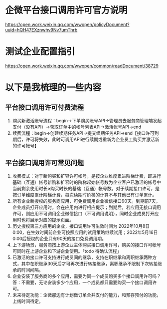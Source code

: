 # 企微平台接口调用许可官方说明
https://open.work.weixin.qq.com/wwopen/policyDocument?uuid=hQH47EXznwhv9Nv7umThrb

# 测试企业配置指引
https://open.work.weixin.qq.com/wwopen/common/readDocument/38729

# 以下是我梳理的一些内容

## 平台接口调用许可付费流程
1. 购买新激活账号流程：begin->下单购买账号API->管理员去服务商管理端发起支付（没有API）->获取订单中的帐号列表API->激活帐号API->end
2. 续费流程：begin->创建续期任务API->提交续期任务API->end【接口许可到期后，许可将失效，此时可调用API进行续期或重新为企业员工购买并激活新的许可帐号】

## 平台接口调用许可常见问题
1. 收费模式：对于新购买和扩容许可帐号，是按企业维度累进阶梯计费，即进行基础（互通）帐号新购和扩容时的阶梯起始帐号数为企业客户已激活的帐号中当前剩余使用时长≥购买时长的基础（互通）帐号数。对于续期接口许可，是按订单维度累计阶梯计费，每次续期时阶梯的计算不与其他已有订单累计。
2. 所有企业新授权的服务商应用，可免费调用企业微信接口90天。到期前7天，企业成员打开应用时，会在应用内进行相应提示；到期后，若应用无接口调用许可，则应用不可调用企业微信接口（不可调用说明），同时企业成员打开应用时也将展示对应的提示页面。
3. 历史授权第三方应用的企业，接口调用许可生效时间为 2022年10月8日0:00，在生效时间前企业可按照应用的试用策略继续试用；2022年5月16日0:00后授权的企业只有90天的接口免费调用期。
4. 上下游场景，服务商按上游企业主体购买接口调用许可，购买的接口许可帐号可同时在上游企业和下游企业使用。「todo 待确认流程」
5. 已激活的接口许可支持进行成员间的继承，支持在职继承和离职继承两种方式，其中在职继承30天后才可再次进行转接继承，离职继承不限制下次转接继承的时间间隔。
6. 企业安装了服务商的多个应用，需要为同一个成员购买多个接口调用许可吗？答：不需要，无论安装多少个应用，一个成员都只需要购买一个接口调用许可。
7. 未来待定功能：企微那边有计划做订单合并支付的能力，和预存预付的功能，上线时间待定。